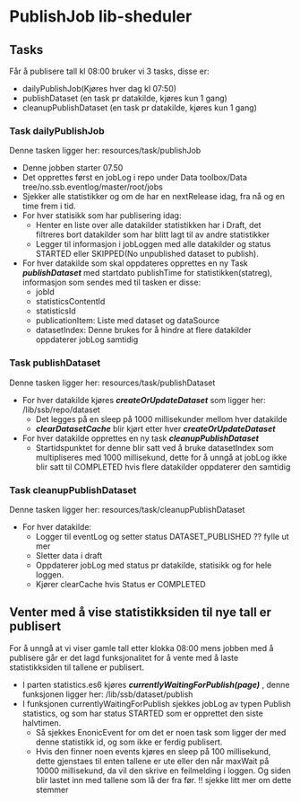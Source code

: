 # PublishJob lib-sheduler


## Tasks
Får å publisere tall kl 08:00 bruker vi 3 tasks, disse er:
- dailyPublishJob(Kjøres hver dag kl 07:50)
- publishDataset (en task pr datakilde, kjøres kun 1 gang)
- cleanupPublishDataset (en task pr datakilde, kjøres kun 1 gang)

### Task dailyPublishJob
Denne tasken ligger her: resources/task/publishJob

- Denne jobben starter 07.50
- Det opprettes først en jobLog i repo under Data toolbox/Data tree/no.ssb.eventlog/master/root/jobs
- Sjekker alle statistikker og om de har en nextRelease idag, fra nå og en time frem i tid.
- For hver statisikk som har publisering idag:
  - Henter en liste over alle datakilder statistikken har i Draft, det filtreres bort datakilder som har blitt lagt til av andre statistikker
  - Legger til informasjon i jobLoggen med alle datakilder og status STARTED eller SKIPPED(No unpublished dataset to publish).
- For hver datakilde som skal oppdateres opprettes en ny Task ***publishDataset*** med startdato publishTime for statistikken(statreg), 
informasjon som sendes med til tasken er disse:
  - jobId
  - statisticsContentId
  - statisticsId
  - publicationItem: Liste med dataset og dataSource
  - datasetIndex: Denne brukes for å hindre at flere datakilder oppdaterer jobLog samtidig

### Task publishDataset
Denne tasken ligger her: resources/task/publishDataset

- For hver datakilde kjøres ***createOrUpdateDataset*** som ligger her: /lib/ssb/repo/dataset
  - Det legges på en sleep på 1000 millisekunder mellom hver datakilde
  - ***clearDatasetCache*** blir kjørt etter hver ***createOrUpdateDataset***
- For hver datakilde opprettes en ny task ***cleanupPublishDataset***
  - Startidspunktet for denne blir satt ved å bruke datasetIndex som multipliseres med 1000 millisekund, 
  dette for å unngå at jobLog ikke blir satt til COMPLETED hvis flere datakilder oppdaterer den samtidig



### Task cleanupPublishDataset
Denne tasken ligger her: resources/task/cleanupPublishDataset

- For hver datakilde:
  - Logger til eventLog og setter status DATASET_PUBLISHED ?? fylle ut mer
  - Sletter data i draft
  - Oppdaterer jobLog med status pr datakilde, statisikk og for hele loggen.
  - Kjører clearCache hvis Status er COMPLETED

## Venter med å vise statistikksiden til nye tall er publisert
For å unngå at vi viser gamle tall etter klokka 08:00 mens jobben med å publisere går er det lagd funksjonalitet
for å vente med å laste statistikksiden til tallene er publisert.
- I parten statistics.es6 kjøres ***currentlyWaitingForPublish(page)*** , denne funksjonen ligger her: /lib/ssb/dataset/publish
- I funksjonen currentlyWaitingForPublish sjekkes jobLog av typen Publish statistics, og som har status STARTED som er opprettet den siste halvtimen.
  - Så sjekkes EnonicEvent for om det er noen task som ligger der med denne statistikk id, og som ikke er ferdig publisert.
  - Hvis den finner noen events kjøres en sleep på 100 millisekund, dette gjenstaes til enten tallene er ute eller den når maxWait på 
  10000 millisekund, da vil den skrive en feilmelding i loggen. Og siden blir lastet inn med tallene som lå der fra før. 
  !! sjekke litt mer om dette stemmer